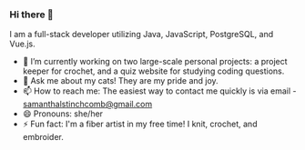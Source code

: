 ### Hi there 👋

I am a full-stack developer utilizing Java, JavaScript, PostgreSQL, and Vue.js.
- 🔭 I’m currently working on two large-scale personal projects: a project keeper for crochet, and a quiz website for studying coding questions.
- 💬 Ask me about my cats! They are my pride and joy.
- 📫 How to reach me: The easiest way to contact me quickly is via email - samanthalstinchcomb@gmail.com
- 😄 Pronouns: she/her
- ⚡ Fun fact: I'm a fiber artist in my free time! I knit, crochet, and embroider.

